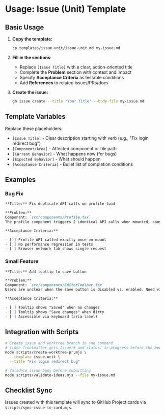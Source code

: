 # Usage: Issue (Unit) Template

## Basic Usage

1. **Copy the template:**

   ```bash
   cp templates/issue-unit/issue-unit.md my-issue.md
   ```

2. **Fill in the sections:**
   - Replace `[Issue Title]` with a clear, action-oriented title
   - Complete the **Problem** section with context and impact
   - Specify **Acceptance Criteria** as testable conditions
   - Add **References** to related issues/PRs/docs

3. **Create the issue:**
   ```bash
   gh issue create --title "Your Title" --body-file my-issue.md
   ```

## Template Variables

Replace these placeholders:

- `[Issue Title]` - Clear description starting with verb (e.g., "Fix login redirect bug")
- `[Component/Area]` - Affected component or file path
- `[Current Behavior]` - What happens now (for bugs)
- `[Expected Behavior]` - What should happen
- `[Acceptance Criteria]` - Bullet list of completion conditions

## Examples

### Bug Fix

```markdown
**Title:** Fix duplicate API calls on profile load

**Problem:**
Component: `src/components/Profile.tsx`
The profile component triggers 2 identical API calls when mounted, causing performance issues and duplicate data processing.

**Acceptance Criteria:**

- [ ] Profile API called exactly once on mount
- [ ] No performance regression in tests
- [ ] Browser network tab shows single request
```

### Small Feature

```markdown
**Title:** Add tooltip to save button

**Problem:**
Component: `src/components/EditorToolbar.tsx`
Users are unclear when the save button is disabled vs. enabled. Need visual feedback.

**Acceptance Criteria:**

- [ ] Tooltip shows "Saved" when no changes
- [ ] Tooltip shows "Save changes" when dirty
- [ ] Accessible via keyboard (aria-label)
```

## Integration with Scripts

```bash
# Create issue and worktree branch in one command
# (idea frontmatter gets Issue:# and status: in-progress before the bootstrap commit)
node scripts/create-worktree-pr.mjs \
  --template issue-unit \
  --title "Fix login redirect bug"

# Validate issue body before submitting
node scripts/validate-ideas.mjs --file my-issue.md
```

## Checklist Sync

Issues created with this template will sync to GitHub Project cards via `scripts/sync-issue-to-card.mjs`.
